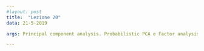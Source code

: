 ```yaml
---
#layout: post
title:  "Lezione 20"
data: 21-5-2019

args: Principal component analysis. Probabilistic PCA e Factor analysis. Modelli a variabili latenti. Singular value decomposition

---
```


